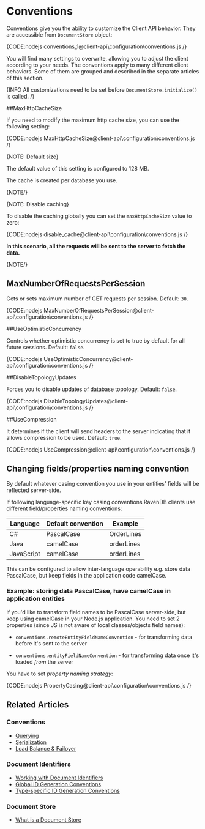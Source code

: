 # Conventions

Conventions give you the ability to customize the Client API behavior. They are accessible from `DocumentStore` object:

{CODE:nodejs conventions_1@client-api\configuration\conventions.js /}

You will find many settings to overwrite, allowing you to adjust the client according to your needs. The conventions apply to many different client behaviors. Some of them are grouped and described in the separate articles of this section.

{INFO All customizations need to be set before `DocumentStore.initialize()` is called. /}

##MaxHttpCacheSize

If you need to modify the maximum http cache size, you can use the following setting:

{CODE:nodejs MaxHttpCacheSize@client-api\configuration\conventions.js /}

{NOTE: Default size}

The default value of this setting is configured to 128 MB.

The cache is created per database you use.

{NOTE/}

{NOTE: Disable caching} 

To disable the caching globally you can set the `maxHttpCacheSize` value to zero:

{CODE:nodejs disable_cache@client-api\configuration\conventions.js /}

**In this scenario, all the requests will be sent to the server to fetch the data.**

{NOTE/}

## MaxNumberOfRequestsPerSession

Gets or sets maximum number of GET requests per session. Default: `30`.

{CODE:nodejs MaxNumberOfRequestsPerSession@client-api\configuration\conventions.js /}

##UseOptimisticConcurrency

Controls whether optimistic concurrency is set to true by default for all future sessions. Default: `false`.

{CODE:nodejs UseOptimisticConcurrency@client-api\configuration\conventions.js /}

##DisableTopologyUpdates

Forces you to disable updates of database topology. Default: `false`.

{CODE:nodejs DisableTopologyUpdates@client-api\configuration\conventions.js /}

##UseCompression

It determines if the client will send headers to the server indicating that it allows compression to be used. Default: `true`.

{CODE:nodejs UseCompression@client-api\configuration\conventions.js /}

## Changing fields/properties naming convention 

By default whatever casing convention you use in your entities' fields will be reflected server-side.

If following language-specific key casing conventions RavenDB clients use different field/properties naming conventions:

| Language | Default convention | Example |
| ------------- | ----- | --- |
| C# | PascalCase | OrderLines |
| Java | camelCase | orderLines |
| JavaScript | camelCase | orderLines |

This can be configured to allow inter-language operability e.g. store data PascalCase, but keep fields in the application code camelCase.

### Example: storing data PascalCase, have camelCase in application entities

If you'd like to transform field names to be PascalCase server-side, but keep using camelCase in your Node.js application. You need to set 2 properties (since JS is not aware of local classes/objects field names):

* `conventions.remoteEntityFieldNameConvention` - for transforming data before it's sent *to* the server

* `conventions.entityFieldNameConvention` - for transforming data once it's loaded *from* the server

You have to set *property naming strategy*:

{CODE:nodejs PropertyCasing@client-api\configuration\conventions.js /}


## Related Articles

### Conventions

- [Querying](../../client-api/configuration/querying)
- [Serialization](../../client-api/configuration/serialization)
- [Load Balance & Failover](../../client-api/configuration/load-balance-and-failover)

### Document Identifiers

- [Working with Document Identifiers](../../client-api/document-identifiers/working-with-document-identifiers)
- [Global ID Generation Conventions](../../client-api/configuration/identifier-generation/global)
- [Type-specific ID Generation Conventions](../../client-api/configuration/identifier-generation/type-specific)

### Document Store

- [What is a Document Store](../../client-api/what-is-a-document-store)
